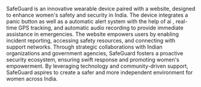 SafeGuard is an innovative wearable device paired with a website, designed to enhance women's safety and security in India. The device integrates a panic button as well as a automatic alert system with the help of ai , real-time GPS tracking, and automatic audio recording to provide immediate assistance in emergencies. The website empowers users by enabling incident reporting, accessing safety resources, and connecting with support networks. Through strategic collaborations with Indian organizations and government agencies, SafeGuard fosters a proactive security ecosystem, ensuring swift response and promoting women's empowerment. By leveraging technology and community-driven support, SafeGuard aspires to create a safer and more independent environment for women across India.
